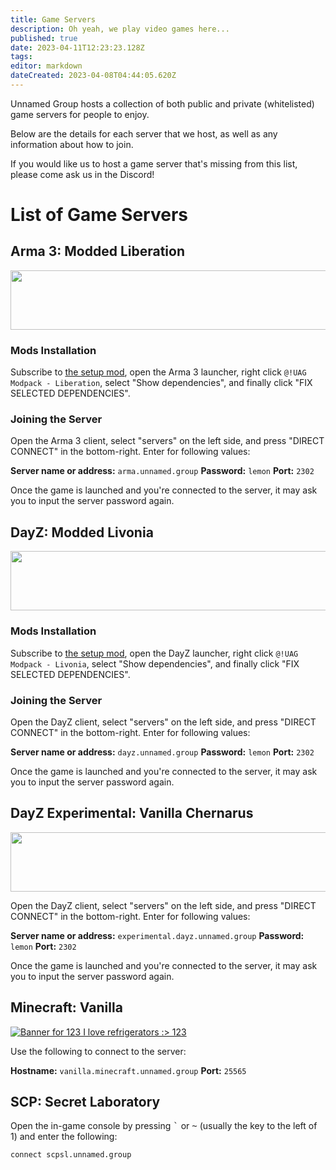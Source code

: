 ```yaml
---
title: Game Servers
description: Oh yeah, we play video games here...
published: true
date: 2023-04-11T12:23:23.128Z
tags: 
editor: markdown
dateCreated: 2023-04-08T04:44:05.620Z
---
```


Unnamed Group hosts a collection of both public and private (whitelisted) game servers for people to enjoy.

Below are the details for each server that we host, as well as any information about how to join.

If you would like us to host a game server that's missing from this list, please come ask us in the Discord!

# List of Game Servers

## Arma 3: Modded Liberation

<a href="https://www.gametracker.com/server_info/198.244.252.99:2312/" target="_blank"><img src="https://cache.gametracker.com/server_info/198.244.252.99:2312/b_560_95_1.png" border="0" width="560" height="95" alt=""/></a>

### Mods Installation

Subscribe to [the setup mod](https://steamcommunity.com/sharedfiles/filedetails/?id=2950524645), open the Arma 3 launcher, right click `@!UAG Modpack - Liberation`, select "Show dependencies", and finally click "FIX SELECTED DEPENDENCIES".

### Joining the Server

Open the Arma 3 client, select "servers" on the left side, and press "DIRECT CONNECT" in the bottom-right. Enter for following values:

**Server name or address:** `arma.unnamed.group`
**Password:** `lemon`
**Port:** `2302`

Once the game is launched and you're connected to the server, it may ask you to input the server password again.


## DayZ: Modded Livonia

<a href="https://www.gametracker.com/server_info/185.216.147.175:2302/" target="_blank"><img src="https://cache.gametracker.com/server_info/185.216.147.175:2302/b_560_95_1.png" border="0" width="560" height="95" alt=""/></a>

### Mods Installation

Subscribe to [the setup mod](https://steamcommunity.com/sharedfiles/filedetails/?id=2960880886), open the DayZ launcher, right click `@!UAG Modpack - Livonia`, select "Show dependencies", and finally click "FIX SELECTED DEPENDENCIES".

### Joining the Server

Open the DayZ client, select "servers" on the left side, and press "DIRECT CONNECT" in the bottom-right. Enter for following values:

**Server name or address:** `dayz.unnamed.group`
**Password:** `lemon`
**Port:** `2302`

Once the game is launched and you're connected to the server, it may ask you to input the server password again.

## DayZ Experimental: Vanilla Chernarus

<a href="https://www.gametracker.com/server_info/88.198.52.78:2302/" target="_blank"><img src="https://cache.gametracker.com/server_info/88.198.52.78:2302/b_560_95_1.png" border="0" width="560" height="95" alt=""/></a>

Open the DayZ client, select "servers" on the left side, and press "DIRECT CONNECT" in the bottom-right. Enter for following values:

**Server name or address:** `experimental.dayz.unnamed.group`
**Password:** `lemon`
**Port:** `2302`

Once the game is launched and you're connected to the server, it may ask you to input the server password again.

## Minecraft: Vanilla

[![Banner for 123 I love refrigerators :> 123](https://cdn.battlemetrics.com/b/gOdc3PioP/20297619.png?foreground=%23EEEEEE&background=%23222222&lines=%23333333&linkColor=%231185ec&chartColor=%23FF0700)](https://www.battlemetrics.com/servers/minecraft/20297619)

Use the following to connect to the server:

**Hostname:** `vanilla.minecraft.unnamed.group`
**Port:** `25565`

## SCP: Secret Laboratory

Open the in-game console by pressing <kbd>`</kbd> or <kbd>~</kbd> (usually the key to the left of 1) and enter the following:

`connect scpsl.unnamed.group`